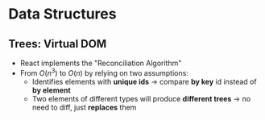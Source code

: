 # Data Structures

## Trees: Virtual DOM

* React implements the "Reconciliation Algorithm"
* From ${O(n^3)}$ to ${O(n)}$ by relying on two assumptions:
    * Identifies elements with **unique ids** -> compare **by key** id instead of **by element**
    * Two elements of different types will produce **different trees** -> no need to diff, just **replaces** them
